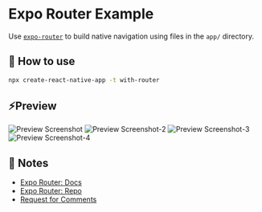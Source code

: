 # Expo Router Example

Use [`expo-router`](https://expo.github.io/router) to build native navigation using files in the `app/` directory.

## 🚀 How to use

```sh
npx create-react-native-app -t with-router
```

## ⚡Preview

![Preview Screenshot](/screenshot/preview%20-1.jpg)
![Preview Screenshot-2](/screenshot/preview-2.jpg)
![Preview Screenshot-3](/screenshot/preview%20-%203.jpg)
![Preview Screenshot-4](/screenshot/preview%20-%204.jpg)

## 📝 Notes

- [Expo Router: Docs](https://expo.github.io/router)
- [Expo Router: Repo](https://github.com/expo/router)
- [Request for Comments](https://github.com/expo/router/discussions/1)
